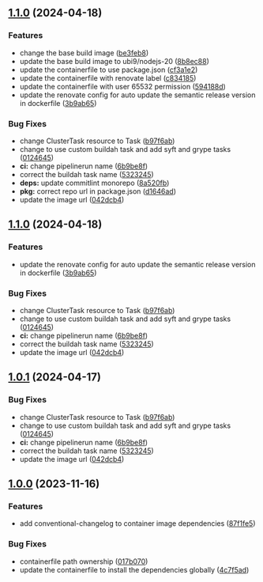 ## [1.1.0](https://github.com/StinkyBenji/semantic-release-image/compare/v1.0.0...v1.1.0) (2024-04-18)


### Features

* change the base build image ([be3feb8](https://github.com/StinkyBenji/semantic-release-image/commit/be3feb8ea3a7b6cb3032b06dd2e5ed6c0e958a58))
* update the base build image to ubi9/nodejs-20 ([8b8ec88](https://github.com/StinkyBenji/semantic-release-image/commit/8b8ec88cf34a7a19476d6dd808aa715a890bedc6))
* update the containerfile to use package.json ([cf3a1e2](https://github.com/StinkyBenji/semantic-release-image/commit/cf3a1e2d2ecef0faff6768e985ac6b4bbc6df63c))
* update the containerfile with renovate label ([c834185](https://github.com/StinkyBenji/semantic-release-image/commit/c8341850b0baff77560d36f932bd034783df7e60))
* update the containerfile with user 65532 permission ([594188d](https://github.com/StinkyBenji/semantic-release-image/commit/594188d3dbdaedd815f933e1590f76703cc83441))
* update the renovate config for auto update the semantic release version in dockerfile ([3b9ab65](https://github.com/StinkyBenji/semantic-release-image/commit/3b9ab654f685ed04bcb9a9753bd8153eeaf118d4))


### Bug Fixes

* change ClusterTask resource to Task ([b97f6ab](https://github.com/StinkyBenji/semantic-release-image/commit/b97f6ab7823aefc399e42cbfe3e85aef9bd02948))
* change to use custom buildah task and add syft and grype tasks ([0124645](https://github.com/StinkyBenji/semantic-release-image/commit/01246451fa86d2be79a498a483007d83df687d32))
* **ci:** change pipelinerun name ([6b9be8f](https://github.com/StinkyBenji/semantic-release-image/commit/6b9be8f68694cea49c6e5d2ec01f68072141b4d1))
* correct the buildah task name ([5323245](https://github.com/StinkyBenji/semantic-release-image/commit/5323245a2728a6e17c251aef2da3b7b3695d9d46))
* **deps:** update commitlint monorepo ([8a520fb](https://github.com/StinkyBenji/semantic-release-image/commit/8a520fb18efe4acb7c88c169003868c21b290501))
* **pkg:** correct repo url in package.json ([d1646ad](https://github.com/StinkyBenji/semantic-release-image/commit/d1646adf8b72159dac883da6e2d12c960aa0c779))
* update the image url ([042dcb4](https://github.com/StinkyBenji/semantic-release-image/commit/042dcb4df65b0290812172c55bf549944b0fe0e3))

## [1.1.0](https://github.com/StinkyBenji/semantic-release-image/compare/v1.0.0...v1.1.0) (2024-04-18)


### Features

* update the renovate config for auto update the semantic release version in dockerfile ([3b9ab65](https://github.com/StinkyBenji/semantic-release-image/commit/3b9ab654f685ed04bcb9a9753bd8153eeaf118d4))


### Bug Fixes

* change ClusterTask resource to Task ([b97f6ab](https://github.com/StinkyBenji/semantic-release-image/commit/b97f6ab7823aefc399e42cbfe3e85aef9bd02948))
* change to use custom buildah task and add syft and grype tasks ([0124645](https://github.com/StinkyBenji/semantic-release-image/commit/01246451fa86d2be79a498a483007d83df687d32))
* **ci:** change pipelinerun name ([6b9be8f](https://github.com/StinkyBenji/semantic-release-image/commit/6b9be8f68694cea49c6e5d2ec01f68072141b4d1))
* correct the buildah task name ([5323245](https://github.com/StinkyBenji/semantic-release-image/commit/5323245a2728a6e17c251aef2da3b7b3695d9d46))
* update the image url ([042dcb4](https://github.com/StinkyBenji/semantic-release-image/commit/042dcb4df65b0290812172c55bf549944b0fe0e3))

## [1.0.1](https://github.com/StinkyBenji/semantic-release-image/compare/v1.0.0...v1.0.1) (2024-04-17)


### Bug Fixes

* change ClusterTask resource to Task ([b97f6ab](https://github.com/StinkyBenji/semantic-release-image/commit/b97f6ab7823aefc399e42cbfe3e85aef9bd02948))
* change to use custom buildah task and add syft and grype tasks ([0124645](https://github.com/StinkyBenji/semantic-release-image/commit/01246451fa86d2be79a498a483007d83df687d32))
* **ci:** change pipelinerun name ([6b9be8f](https://github.com/StinkyBenji/semantic-release-image/commit/6b9be8f68694cea49c6e5d2ec01f68072141b4d1))
* correct the buildah task name ([5323245](https://github.com/StinkyBenji/semantic-release-image/commit/5323245a2728a6e17c251aef2da3b7b3695d9d46))
* update the image url ([042dcb4](https://github.com/StinkyBenji/semantic-release-image/commit/042dcb4df65b0290812172c55bf549944b0fe0e3))

## [1.0.0](https://github.com/StinkyBenji/semantic-release-image/compare/v0.0.0...v1.0.0) (2023-11-16)


### Features

* add conventional-changelog to container image  dependencies ([87f1fe5](https://github.com/StinkyBenji/semantic-release-image/commit/87f1fe5532b15de72b1627c96c2c9ce119dad82b))


### Bug Fixes

* containerfile path ownership ([017b070](https://github.com/StinkyBenji/semantic-release-image/commit/017b0707df5e014f61949fdf3e3bd21f389a8e1f))
* update the containerfile to install the dependencies globally ([4c7f5ad](https://github.com/StinkyBenji/semantic-release-image/commit/4c7f5ad4a2a02f5e0867c53fe563717fde107427))

